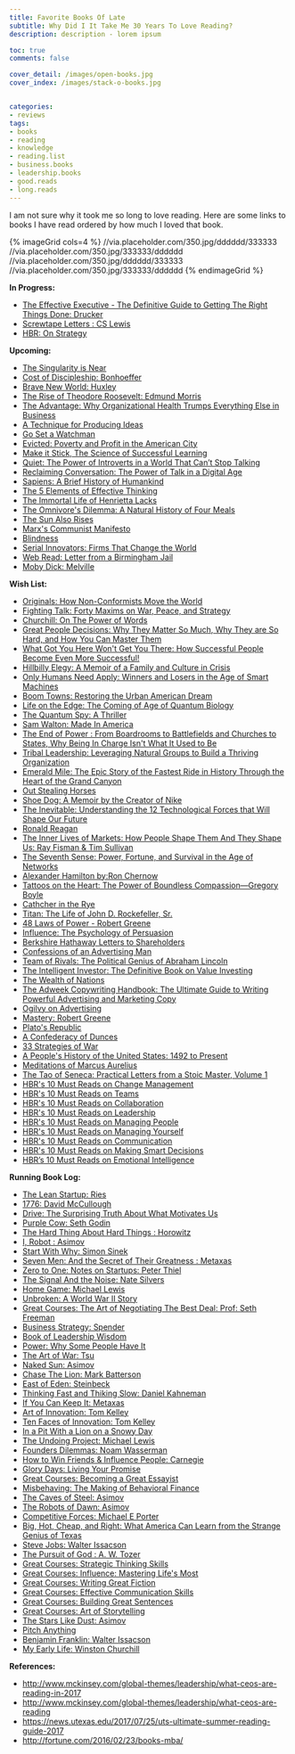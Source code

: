 ```yaml
---
title: Favorite Books Of Late
subtitle: Why Did I It Take Me 30 Years To Love Reading?
description: description - lorem ipsum

toc: true
comments: false

cover_detail: /images/open-books.jpg
cover_index: /images/stack-o-books.jpg


categories:
- reviews
tags:
- books
- reading
- knowledge
- reading.list
- business.books
- leadership.books
- good.reads
- long.reads
---
```


I am not sure why it took me so long to love reading. Here are some links to books I have read ordered by how much I loved that book.

{% imageGrid cols=4 %}
  //via.placeholder.com/350.jpg/dddddd/333333
  //via.placeholder.com/350.jpg/333333/dddddd
  //via.placeholder.com/350.jpg/dddddd/333333
  //via.placeholder.com/350.jpg/333333/dddddd
{% endimageGrid %}

<!-- 

Add "Forthcoming Reviews" Section :

Order:
  1. Now
  2. Soon
  3. After That
  4. Book Log

-->

**In Progress:**

- [The Effective Executive - The Definitive Guide to Getting The Right Things Done: Drucker](//amzn.to/2vmKmWq)
- [Screwtape Letters : CS Lewis](//amzn.to/2fvrf73)
- [HBR: On Strategy](//amzn.to/2hOxkvU)

**Upcoming:**
- [The Singularity is Near](//amzn.to/2vJ0v7j)
- [Cost of Discipleship: Bonhoeffer](//amzn.to/2vmDzMk)
- [Brave New World: Huxley](//amzn.to/2vmyALE)
- [The Rise of Theodore Roosevelt: Edmund Morris](//amzn.to/2vqf9jp)
- [The Advantage: Why Organizational Health Trumps Everything Else in Business](//amzn.to/2vpYpZv)
- [A Technique for Producing Ideas](//amzn.to/2fvLdPe)
- [Go Set a Watchman](//amzn.to/2vmFqAJ)
- [Evicted: Poverty and Profit in the American City](//amzn.to/2fw4obz)
- [Make it Stick, The Science of Successful Learning](//amzn.to/2fuGsFw)
- [Quiet: The Power of Introverts in a World That Can’t Stop Talking](//amzn.to/2vITLsq)
- [Reclaiming Conversation: The Power of Talk in a Digital Age](//amzn.to/2fvRYQW)
- [Sapiens: A Brief History of Humankind](//amzn.to/2vmzCr9)
- [The 5 Elements of Effective Thinking](//amzn.to/2usmzp6)
- [The Immortal Life of Henrietta Lacks](//amzn.to/2vIxURZ)
- [The Omnivore's Dilemma: A Natural History of Four Meals](//amzn.to/2wLYAhn)
- [The Sun Also Rises](//amzn.to/2vmU6Qy)
- [Marx's Communist Manifesto](//amzn.to/2vIHTGR)
- [Blindness](//amzn.to/2fvQm9L)
- [Serial Innovators: Firms That Change the World](//amzn.to/2wxEfxd)
- [Web Read: Letter from a Birmingham Jail](//www.africa.upenn.edu/Articles_Gen/Letter_Birmingham.html)
- [Moby Dick: Melville](//amzn.to/2i5Ondk)


**Wish List:**

- [Originals: How Non-Conformists Move the World](//amzn.to/2uIXWVo)
- [Fighting Talk: Forty Maxims on War, Peace, and Strategy](//amzn.to/2wPZPwM)
- [Churchill: On The Power of Words](//amzn.to/2w2liFc)
- [Great People Decisions: Why They Matter So Much, Why They are So Hard, and How You Can Master Them](//amzn.to/2vIrVKd)
- [What Got You Here Won't Get You There: How Successful People Become Even More Successful!](//amzn.to/2vITCCV)
- [Hillbilly Elegy: A Memoir of a Family and Culture in Crisis](//amzn.to/2fKs63M)
- [Only Humans Need Apply: Winners and Losers in the Age of Smart Machines](//amzn.to/2vJcnpI)
- [Boom Towns: Restoring the Urban American Dream](//amzn.to/2vJ4P68)
- [Life on the Edge: The Coming of Age of Quantum Biology](//amzn.to/2i6pOgp)
- [The Quantum Spy: A Thriller](//amzn.to/2uIwBTi)
- [Sam Walton: Made In America](//amzn.to/2uITOVd)
- [The End of Power : From Boardrooms to Battlefields and Churches to States, Why Being In Charge Isn't What It Used to Be](//amzn.to/2fLsCP1)
- [Tribal Leadership: Leveraging Natural Groups to Build a Thriving Organization](//amzn.to/2x4f6cD)
- [Emerald Mile: The Epic Story of the Fastest Ride in History Through the Heart of the Grand Canyon](//amzn.to/2wQdaVN)
- [Out Stealing Horses](//amzn.to/2fL9Lnt)
- [Shoe Dog: A Memoir by the Creator of Nike](//amzn.to/2fL2x2L)
- [The Inevitable: Understanding the 12 Technological Forces that Will Shape Our Future](//amzn.to/2vJ5dSs)
- [Ronald Reagan](//amzn.to/2i5Bbow)
- [The Inner Lives of Markets: How People Shape Them And They Shape Us: Ray Fisman & Tim Sullivan](//amzn.to/2w1GmM1)
- [The Seventh Sense: Power, Fortune, and Survival in the Age of Networks](//amzn.to/2x4eR1x)
- [Alexander Hamilton by:Ron Chernow](//amzn.to/2fJZZC0)
- [Tattoos on the Heart: The Power of Boundless Compassion—Gregory Boyle](//amzn.to/2vIzccW)
- [Cathcher in the Rye](//amzn.to/2vIItEv)
- [Titan: The Life of John D. Rockefeller, Sr.](//amzn.to/2fLs8bM)
- [48 Laws of Power - Robert Greene](//amzn.to/2vDYY3N)
- [Influence: The Psychology of Persuasion](//amzn.to/2w285MR)
- [Berkshire Hathaway Letters to Shareholders](//amzn.to/2uICobx)
- [Confessions of an Advertising Man](//amzn.to/2wPS8Xq)
- [Team of Rivals: The Political Genius of Abraham Lincoln](//amzn.to/2fL5NLB)
- [The Intelligent Investor: The Definitive Book on Value Investing](//amzn.to/2uIKFMt)
- [The Wealth of Nations ](//amzn.to/2w2jcFu)
- [The Adweek Copywriting Handbook: The Ultimate Guide to Writing Powerful Advertising and Marketing Copy](//amzn.to/2vIqprO)
- [Ogilvy on Advertising](//amzn.to/2fLL2PC)
- [Mastery: Robert Greene](//amzn.to/2w2a2c9)
- [Plato's Republic](//amzn.to/2vDDzaV)
- [A Confederacy of Dunces](//amzn.to/2w1J2Jy)
- [33 Strategies of War](//amzn.to/2uIkQfI)
- [A People's History of the United States: 1492 to Present](//amzn.to/2wQgS23)
- [Meditations of Marcus Aurelius](//amzn.to/2wPPdOt)
- [The Tao of Seneca: Practical Letters from a Stoic Master, Volume 1](//amzn.to/2x4r5Hd)
- [HBR's 10 Must Reads on Change Management](//amzn.to/2wQ8LSW)
- [HBR's 10 Must Reads on Teams](//amzn.to/2uJ6NX5)
- [HBR's 10 Must Reads on Collaboration](//amzn.to/2fLkHRS)
- [HBR's 10 Must Reads on Leadership](//amzn.to/2fLuszp)
- [HBR's 10 Must Reads on Managing People](//amzn.to/2x4fLuA)
- [HBR's 10 Must Reads on Managing Yourself](//amzn.to/2vIIkyl)
- [HBR's 10 Must Reads on Communication](//amzn.to/2w1Ziuc)
- [HBR's 10 Must Reads on Making Smart Decisions](//amzn.to/2i6uxyA)
- [HBR’s 10 Must Reads on Emotional Intelligence](//amzn.to/2wQJF6j)


**Running Book Log:**

- [The Lean Startup: Ries](//amzn.to/2vqa6PY)
- [1776: David McCullough](//amzn.to/2vmyGTG)
- [Drive: The Surprising Truth About What Motivates Us](//amzn.to/2vImCgc)
- [Purple Cow: Seth Godin](//amzn.to/2vpQjQF)
- [The Hard Thing About Hard Things : Horowitz](//amzn.to/2vqa6zF)
- [I, Robot : Asimov](//amzn.to/2hOcRHO)
- [Start With Why: Simon Sinek](//amzn.to/2wxho4D)
- [Seven Men: And the Secret of Their Greatness : Metaxas](//amzn.to/2vlXXgy)
- [Zero to One: Notes on Startups: Peter Thiel](//amzn.to/2wxKzEM)
- [The Signal And the Noise: Nate Silvers](//amzn.to/2fvhh5v)
- [Home Game: Michael Lewis](//amzn.to/2hOugjy)
- [Unbroken: A World War II Story](//amzn.to/2hNpbYF)
- [Great Courses: The Art of Negotiating The Best Deal: Prof: Seth Freeman](//amzn.to/2wxnli5)
- [Business Strategy: Spender](//amzn.to/2fw1GTr)
- [Book of Leadership Wisdom](//amzn.to/2uscg4z)
- [Power: Why Some People Have It](//amzn.to/2wxdBnS)
- [The Art of War: Tsu](//amzn.to/2us7AM0)
- [Naked Sun: Asimov](//amzn.to/2vmNIJ4)
- [Chase The Lion: Mark Batterson](//amzn.to/2hNKXLS)
- [East of Eden: Steinbeck](//amzn.to/2vIxyLb)
- [Thinking Fast and Thiking Slow: Daniel Kahneman](//amzn.to/2vIo7ek)
- [If You Can Keep It: Metaxas](//amzn.to/2vICuzz)
- [Art of Innovation: Tom Kelley](//amzn.to/2wxLUeM)
- [Ten Faces of Innovation: Tom Kelley](//amzn.to/2wLDH5Y)
- [In a Pit With a Lion on a Snowy Day](//amzn.to/2vmuiUx)
- [The Undoing Project: Michael Lewis](//amzn.to/2usxaQY)
- [Founders Dilemmas: Noam Wasserman](//amzn.to/2hNTONW)
- [How to Win Friends & Influence People: Carnegie](//amzn.to/2vmAEU4)
- [Glory Days: Living Your Promise](//amzn.to/2vqgWVT)
- [Great Courses: Becoming a Great Essayist](//amzn.to/2fuzfoW)
- [Misbehaving: The Making of Behavioral Finance](//amzn.to/2vIBriZ)
- [The Caves of Steel: Asimov](//amzn.to/2furBuN)
- [The Robots of Dawn: Asimov](//amzn.to/2vIz7su)
- [Competitive Forces: Michael E Porter](//amzn.to/2wxMOrG)
- [Big, Hot, Cheap, and Right: What America Can Learn from the Strange Genius of Texas](//amzn.to/2hOwmjq)
- [Steve Jobs: Walter Issacson](//amzn.to/2wxhzgn)
- [The Pursuit of God : A. W. Tozer](//amzn.to/2wLUZ2G)
- [Great Courses: Strategic Thinking Skills](//amzn.to/2vpZBfC)
- [Great Courses: Influence: Mastering Life's Most](//amzn.to/2vIX2YI)
- [Great Courses: Writing Great Fiction](//amzn.to/2usssTq)
- [Great Courses: Effective Communication Skills](//amzn.to/2vIOJcO)
- [Great Courses: Building Great Sentences](//amzn.to/2wxvmDI)
- [Great Courses: Art of Storytelling](//amzn.to/2vn3pA4)
- [The Stars Like Dust: Asimov](//amzn.to/2fvoPp2)
- [Pitch Anything](//amzn.to/2hNVPK0)
- [Benjamin Franklin: Walter Issacson](//amzn.to/2vmOc1V)
- [My Early Life: Winston Churchill](//amzn.to/2wLAUd6)


**References:**
- http://www.mckinsey.com/global-themes/leadership/what-ceos-are-reading-in-2017
- http://www.mckinsey.com/global-themes/leadership/what-ceos-are-reading
- https://news.utexas.edu/2017/07/25/uts-ultimate-summer-reading-guide-2017
- http://fortune.com/2016/02/23/books-mba/